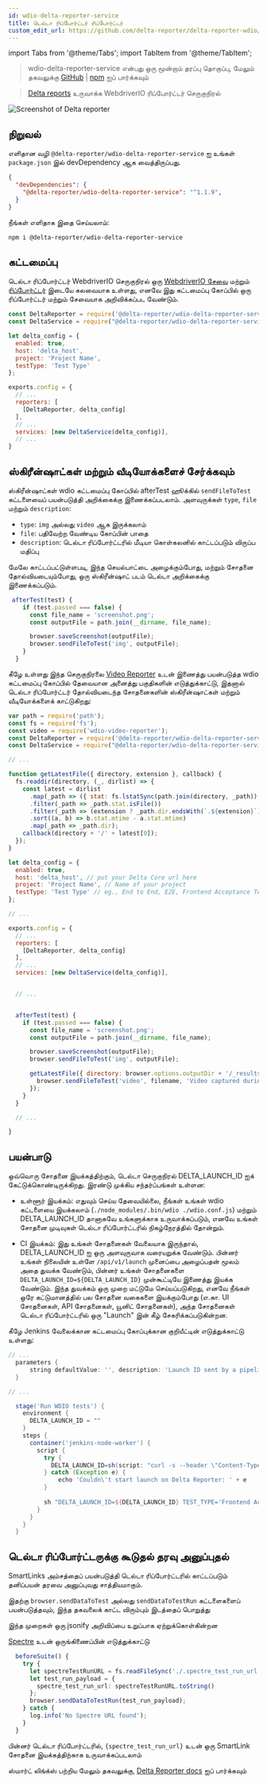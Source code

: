 ```yaml
---
id: wdio-delta-reporter-service
title: டெல்டா ரிப்போர்ட்டர் ரிப்போர்ட்டர்
custom_edit_url: https://github.com/delta-reporter/delta-reporter-wdio/edit/master/README.md
---
```


import Tabs from '@theme/Tabs';
import TabItem from '@theme/TabItem';

> wdio-delta-reporter-service என்பது ஒரு மூன்றாம் தரப்பு தொகுப்பு, மேலும் தகவலுக்கு [GitHub](https://github.com/delta-reporter/delta-reporter-wdio) | [npm](https://www.npmjs.com/package/@delta-reporter/wdio-delta-reporter-service) ஐப் பார்க்கவும்




> [Delta reports](https://github.com/delta-reporter/delta-reporter) உருவாக்க WebdriverIO ரிப்போர்ட்டர் செருகுநிரல்


![Screenshot of Delta reporter](https://raw.githubusercontent.com/delta-reporter/delta-reporter-wdio/master/src/docs/delta-reporter.png)


## நிறுவல்


எளிதான வழி `@delta-reporter/wdio-delta-reporter-service` ஐ உங்கள் `package.json` இல் devDependency ஆக வைத்திருப்பது.

```json
{
  "devDependencies": {
    "@delta-reporter/wdio-delta-reporter-service": "^1.1.9",
  }
}
```

நீங்கள் எளிதாக இதை செய்யலாம்:

```bash
npm i @delta-reporter/wdio-delta-reporter-service
```

## கட்டமைப்பு


டெல்டா ரிப்போர்ட்டர் WebdriverIO செருகுநிரல் ஒரு [WebdriverIO சேவை](https://github.com/webdriverio/webdriverio/tree/master/packages/webdriverio) மற்றும் [ரிப்போர்ட்டர்](https://github.com/webdriverio/webdriverio/tree/master/packages/wdio-reporter) இடையே கலவையாக உள்ளது, எனவே இது கட்டமைப்பு கோப்பில் ஒரு ரிப்போர்ட்டர் மற்றும் சேவையாக அறிவிக்கப்பட வேண்டும்.


```js
const DeltaReporter = require('@delta-reporter/wdio-delta-reporter-service/lib/src/reporter');
const DeltaService = require("@delta-reporter/wdio-delta-reporter-service");

let delta_config = {
  enabled: true,
  host: 'delta_host',
  project: 'Project Name',
  testType: 'Test Type'
};

exports.config = {
  // ...
  reporters: [
    [DeltaReporter, delta_config]
  ],
  // ...
  services: [new DeltaService(delta_config)],
  // ...
}
```


## ஸ்கிரீன்ஷாட்கள் மற்றும் வீடியோக்களைச் சேர்க்கவும்

ஸ்கிரீன்ஷாட்கள் wdio கட்டமைப்பு கோப்பில் afterTest ஹூக்கில் `sendFileToTest` கட்டளையைப் பயன்படுத்தி அறிக்கைக்கு இணைக்கப்படலாம். அளவுருக்கள் `type`, `file` மற்றும் `description`:
- `type`: `img` அல்லது `video` ஆக இருக்கலாம்
- `file`: பதிவேற்ற வேண்டிய கோப்பின் பாதை
- `description`: டெல்டா ரிப்போர்ட்டரில் மீடியா கொள்கலனில் காட்டப்படும் விருப்ப மதிப்பு


மேலே காட்டப்பட்டுள்ளபடி, இந்த செயல்பாட்டை அழைக்கும்போது, மற்றும் சோதனை தோல்வியடையும்போது, ஒரு ஸ்கிரீன்ஷாட் படம் டெல்டா அறிக்கைக்கு இணைக்கப்படும்.


```js
 afterTest(test) {
    if (test.passed === false) {
      const file_name = 'screenshot.png';
      const outputFile = path.join(__dirname, file_name);

      browser.saveScreenshot(outputFile);
      browser.sendFileToTest('img', outputFile);
    }
  }
```


கீழே உள்ளது இந்த செருகுநிரலை [Video Reporter](https://github.com/presidenten/wdio-video-reporter) உடன் இணைத்து பயன்படுத்த wdio கட்டமைப்பு கோப்பில் தேவையான அனைத்து பகுதிகளின் எடுத்துக்காட்டு, இதனால் டெல்டா ரிப்போர்ட்டர் தோல்வியடைந்த சோதனைகளின் ஸ்கிரீன்ஷாட்கள் மற்றும் வீடியோக்களைக் காட்டுகிறது:



```js
var path = require('path');
const fs = require('fs');
const video = require('wdio-video-reporter');
const DeltaReporter = require('@delta-reporter/wdio-delta-reporter-service/lib/src/reporter');
const DeltaService = require("@delta-reporter/wdio-delta-reporter-service");

// ...

function getLatestFile({ directory, extension }, callback) {
  fs.readdir(directory, (_, dirlist) => {
    const latest = dirlist
      .map(_path => ({ stat: fs.lstatSync(path.join(directory, _path)), dir: _path }))
      .filter(_path => _path.stat.isFile())
      .filter(_path => (extension ? _path.dir.endsWith(`.${extension}`) : 1))
      .sort((a, b) => b.stat.mtime - a.stat.mtime)
      .map(_path => _path.dir);
    callback(directory + '/' + latest[0]);
  });
}

let delta_config = {
  enabled: true,
  host: 'delta_host', // put your Delta Core url here
  project: 'Project Name', // Name of your project
  testType: 'Test Type' // eg., End to End, E2E, Frontend Acceptance Tests
};

// ...

exports.config = {
  // ...
  reporters: [
    [DeltaReporter, delta_config]
  ],
  // ...
  services: [new DeltaService(delta_config)],


  // ...


  afterTest(test) {
    if (test.passed === false) {
      const file_name = 'screenshot.png';
      const outputFile = path.join(__dirname, file_name);

      browser.saveScreenshot(outputFile);
      browser.sendFileToTest('img', outputFile);

      getLatestFile({ directory: browser.options.outputDir + '/_results_', extension: 'mp4' }, (filename = null) => {
        browser.sendFileToTest('video', filename, 'Video captured during test execution');
      });
    }
  }

  // ...

}
```

## பயன்பாடு

ஒவ்வொரு சோதனை இயக்கத்திற்கும், டெல்டா செருகுநிரல் DELTA_LAUNCH_ID ஐக் கேட்டுக்கொண்டிருக்கிறது. இரண்டு முக்கிய சந்தர்ப்பங்கள் உள்ளன:

- உள்ளூர் இயக்கம்: எதுவும் செய்ய தேவையில்லை, நீங்கள் உங்கள் wdio கட்டளையை இயக்கலாம் (`./node_modules/.bin/wdio ./wdio.conf.js`) மற்றும் DELTA_LAUNCH_ID தானாகவே உங்களுக்காக உருவாக்கப்படும், எனவே உங்கள் சோதனை முடிவுகள் டெல்டா ரிப்போர்ட்டரில் நிகழ்நேரத்தில் தோன்றும்.

- CI இயக்கம்: இது உங்கள் சோதனைகள் வேலையாக இருந்தால், DELTA_LAUNCH_ID ஐ ஒரு அளவுருவாக வரையறுக்க வேண்டும். பின்னர் உங்கள் நிலையின் உள்ளே `/api/v1/launch` முனைப்பை அழைப்பதன் மூலம் அதை துவக்க வேண்டும், பின்னர் உங்கள் சோதனைகளை `DELTA_LAUNCH_ID=${DELTA_LAUNCH_ID}` முன்கூட்டியே இணைத்து இயக்க வேண்டும். இந்த துவக்கம் ஒரு முறை மட்டுமே செய்யப்படுகிறது, எனவே நீங்கள் ஒரே கட்டுமானத்தில் பல சோதனை வகைகளை இயக்கும்போது (எ.கா. UI சோதனைகள், API சோதனைகள், யூனிட் சோதனைகள்), அந்த சோதனைகள் டெல்டா ரிப்போர்ட்டரில் ஒரு "Launch" இன் கீழ் சேகரிக்கப்படுகின்றன.

கீழே Jenkins வேலைக்கான கட்டமைப்பு கோப்புக்கான குறியீட்டின் எடுத்துக்காட்டு உள்ளது:

```groovy
// ...
  parameters {
      string defaultValue: '', description: 'Launch ID sent by a pipeline, leave it blank', name: 'DELTA_LAUNCH_ID', trim: false
  }

// ...

  stage('Run WDIO tests') {
    environment {
      DELTA_LAUNCH_ID = ""
    }
    steps {
      container('jenkins-node-worker') {
        script {
          try {
            DELTA_LAUNCH_ID=sh(script: "curl -s --header \"Content-Type: application/json\" --request POST --data '{\"name\": \"${JOB_NAME} | ${BUILD_NUMBER} | Wdio Tests\", \"project\": \"Your project\"}' https://delta-core-url/api/v1/launch | python -c 'import sys, json; print(json.load(sys.stdin)[\"id\"])';", returnStdout: true)
          } catch (Exception e) {
              echo 'Couldn\'t start launch on Delta Reporter: ' + e
          }
          
          sh "DELTA_LAUNCH_ID=${DELTA_LAUNCH_ID} TEST_TYPE='Frontend Acceptance Tests' ./node_modules/.bin/wdio ./wdio.conf.js"
        }
      }
    }  
  }
```

## டெல்டா ரிப்போர்ட்டருக்கு கூடுதல் தரவு அனுப்புதல்

SmartLinks அம்சத்தைப் பயன்படுத்தி டெல்டா ரிப்போர்ட்டரில் காட்டப்படும் தனிப்பயன் தரவை அனுப்புவது சாத்தியமாகும்.

இதற்கு `browser.sendDataToTest` அல்லது `sendDataToTestRun` கட்டளைகளைப் பயன்படுத்தவும், இந்த தகவலைக் காட்ட விரும்பும் இடத்தைப் பொறுத்து

இந்த முறைகள் ஒரு jsonify அறிவிப்பை உறுப்பாக ஏற்றுக்கொள்கின்றன

[Spectre](https://github.com/wearefriday/spectre) உடன் ஒருங்கிணைப்பின் எடுத்துக்காட்டு

```ts
  beforeSuite() {
    try {
      let spectreTestRunURL = fs.readFileSync('./.spectre_test_run_url.json');
      let test_run_payload = {
        spectre_test_run_url: spectreTestRunURL.toString()
      };
      browser.sendDataToTestRun(test_run_payload);
    } catch {
      log.info('No Spectre URL found');
    }
  }
```

பின்னர் டெல்டா ரிப்போர்ட்டரில், `{spectre_test_run_url}` உடன் ஒரு SmartLink சோதனை இயக்கத்திற்காக உருவாக்கப்படலாம்

ஸ்மார்ட் லிங்க்ஸ் பற்றிய மேலும் தகவலுக்கு, [Delta Reporter docs](https://delta-reporter.github.io/delta-reporter/main_features/#smart-links) ஐப் பார்க்கவும்